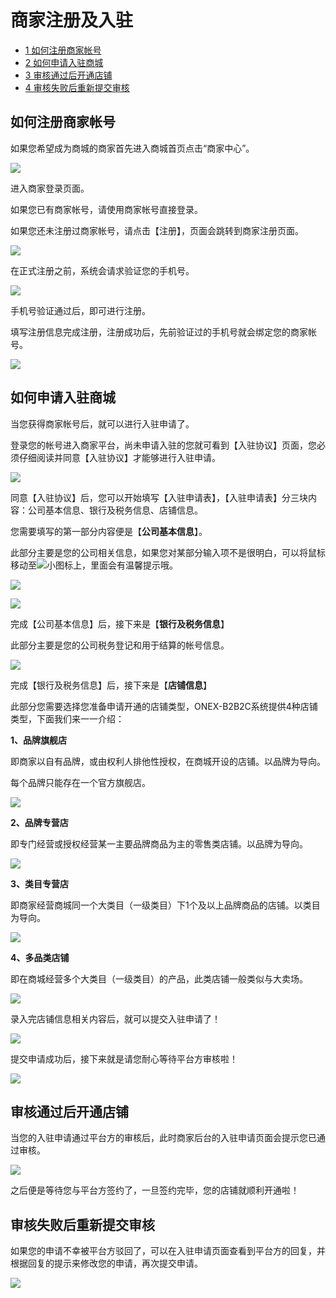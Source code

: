 # 商家注册及入驻

* [1 如何注册商家帐号](#1)
* [2 如何申请入驻商城](#2)
* [3 审核通过后开通店铺](#3)
* [4 审核失败后重新提交审核](#4)

## <a id="1">如何注册商家帐号</a>

如果您希望成为商城的商家首先进入商城首页点击“商家中心”。

![](images/shop-register-and-settled-in01.png)

进入商家登录页面。

如果您已有商家帐号，请使用商家帐号直接登录。

如果您还未注册过商家帐号，请点击【注册】，页面会跳转到商家注册页面。

![](images/shop-register-and-settled-in02.png)

在正式注册之前，系统会请求验证您的手机号。

![](images/shop-register-and-settled-in03.png)

手机号验证通过后，即可进行注册。

填写注册信息完成注册，注册成功后，先前验证过的手机号就会绑定您的商家帐号。

![](images/shop-register-and-settled-in04.png)

## <a id="2">如何申请入驻商城</a>

当您获得商家帐号后，就可以进行入驻申请了。

登录您的帐号进入商家平台，尚未申请入驻的您就可看到【入驻协议】页面，您必须仔细阅读并同意【入驻协议】才能够进行入驻申请。

![](images/shop-register-and-settled-in05.png)

同意【入驻协议】后，您可以开始填写【入驻申请表】，【入驻申请表】分三块内容：公司基本信息、银行及税务信息、店铺信息。

您需要填写的第一部分内容便是【**公司基本信息**】。

此部分主要是您的公司相关信息，如果您对某部分输入项不是很明白，可以将鼠标移动至![](images/shop-register-and-settled-in11.png)小图标上，里面会有温馨提示哦。

![](images/shop-register-and-settled-in06.png)

![](images/shop-register-and-settled-in07.png)

完成【公司基本信息】后，接下来是【**银行及税务信息**】

此部分主要是您的公司税务登记和用于结算的帐号信息。

![](images/shop-register-and-settled-in08.png)

完成【银行及税务信息】后，接下来是【**店铺信息**】

此部分您需要选择您准备申请开通的店铺类型，ONEX-B2B2C系统提供4种店铺类型，下面我们来一一介绍：

**1、品牌旗舰店**

即商家以自有品牌，或由权利人排他性授权，在商城开设的店铺。以品牌为导向。

每个品牌只能存在一个官方旗舰店。

![](images/shop-register-and-settled-in12.png)

**2、品牌专营店**

即专门经营或授权经营某一主要品牌商品为主的零售类店铺。以品牌为导向。

![](images/shop-register-and-settled-in13.png)

**3、类目专营店**

即商家经营商城同一个大类目（一级类目）下1个及以上品牌商品的店铺。以类目为导向。

![](images/shop-register-and-settled-in14.png)

**4、多品类店铺**

即在商城经营多个大类目（一级类目）的产品，此类店铺一般类似与大卖场。

![](images/shop-register-and-settled-in15.png)

录入完店铺信息相关内容后，就可以提交入驻申请了！

![](images/shop-register-and-settled-in09.png)

提交申请成功后，接下来就是请您耐心等待平台方审核啦！

![](images/shop-register-and-settled-in10.png)

##  <a id="3">审核通过后开通店铺</a>

当您的入驻申请通过平台方的审核后，此时商家后台的入驻申请页面会提示您已通过审核。

![](images/shop-register-and-settled-in16.png)

之后便是等待您与平台方签约了，一旦签约完毕，您的店铺就顺利开通啦！

## <a id="4">审核失败后重新提交审核</a>

如果您的申请不幸被平台方驳回了，可以在入驻申请页面查看到平台方的回复，并根据回复的提示来修改您的申请，再次提交申请。

![](images/shop-register-and-settled-in17.png)


